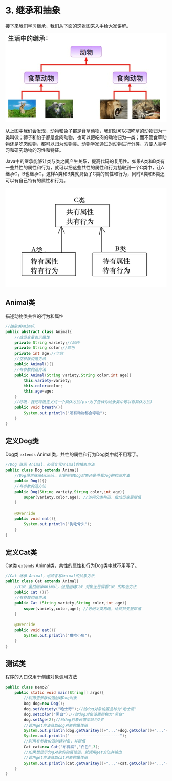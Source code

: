 # 3. 继承和抽象

接下来我们学习继承，我们从下面的这张图来入手给大家讲解。

![image-20191015193415935](assets/image-20191015193415935.png)

从上图中我们会发现，动物和兔子都是食草动物，我们就可以把吃草的动物归为一类叫做；狮子和豹子都是食肉动物，也可以把吃肉的动物归为一类；而不管食草动物还是吃肉动物，都可以归为动物类。动物学家通过对动物进行分类，方便人类学习和研究动物的习性和特征。



Java中的继承能够让类与类之间产生关系，提高代码的复用性。如果A类和B类有一些共性的属性和行为，就可以把这些共性的属性和行为抽取到一个C类中，让A继承C，B也继承C，这样A类和B类就具备了C类的属性和行为，同时A类和B类还可以有自己特有的属性和行为。

<img src="assets/image-20191215204505874.png" alt="image-20191215204505874" style="zoom:80%;" />

## Animal类

描述动物类共性的行为和属性

```java
//抽象类Animal
public abstract class Animal{
	//成员变量表示属性
	private String variety;//品种
	private String color;//颜色
	private int age;//年龄
	//空参数构造方法
	public Animal(){}
	//有参数构造方法
	public Animal(String variety,String color,int age){
		this.variety=variety;
		this.color=color;
		this.age=age;
	}
	//呼吸：我把呼吸定义成一个具体方法(ps:为了告诉你抽象类中可以有具体方法)
	public void breath(){
		System.out.println("所有动物都会呼吸");
	}
}
```

## 定义Dog类

Dog类 `extends` Animal类，共性的属性和行为Dog类中就不用写了。

```java
//Dog 继承 Animal，必须复写Animal的抽象方法
public class Dog extends Animal{
	//Dog虽然继承Animal，但是创建Dog对象还是得看Dog的构造方法
	public Dog(){}
	//有参数构造方法
	public Dog(String variety,String color,int age){
		super(variety,color,age); //访问父类构造，给成员变量赋值
	}

	@Override
	public void eat(){
		System.out.println("狗吃骨头");
	}
}
```

## 定义Cat类

Cat类 `extends` Animal类，共性的属性和行为Dog类中就不用写了。

```java
//Cat 继承 Animal，必须复写Animal的抽象方法
public class Cat extends Animal{
	//Cat 虽然继承Animal，但是创建Cat 对象还是得看Cat 的构造方法
	public Cat (){}
	//有参数构造方法
	public Cat (String variety,String color,int age){
		super(variety,color,age); //访问父类构造，给成员变量赋值
	}

	@Override
	public void eat(){
		System.out.println("猫吃小鱼");
	}
}
```

## 测试类

程序的入口仅用于创建对象调用方法

```java
public class Demo2{
	public static void main(String[] args){
		//利用空参数构造创建Dog对象
		Dog dog=new Dog();
		dog.setVariety("哈士奇");//给dog对象设置品种为"哈士奇"
		dog.setColor("黑白");//给dog对象设置颜色为"黑白"
		dog.setAge(2);//给dog对象设置年龄为2岁
		//调用get方法获取dog对象的属性值
		System.out.println(dog.getVaritey()+"..."+dog.getColor()+"..."+dog.getAge());
		System.out.println("----------------------");
		//利用有参数构造创建对象，并赋值
		Cat cat=new Cat("布偶猫","白色",3);
		//如果想显示dog对象的的属性值，就调用get方法并输出
		//调用get方法获取cat对象的属性值
		System.out.println(cat.getVaritey()+"..."+cat.getColor()+"..."+cat.getAge());
	}
}

```